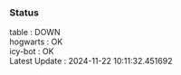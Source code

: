 ### Status


table : DOWN  
hogwarts : OK  
icy-bot : OK  
Latest Update : 2024-11-22 10:11:32.451692
